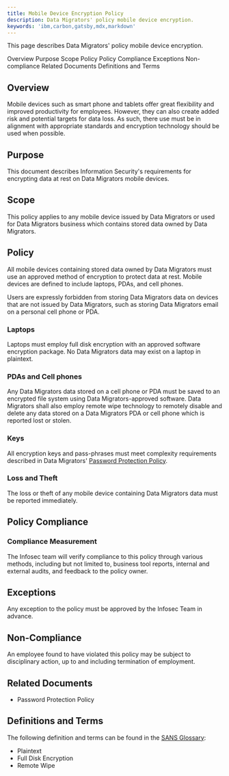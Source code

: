 ```yaml
---
title: Mobile Device Encryption Policy
description: Data Migrators' policy mobile device encryption.
keywords: 'ibm,carbon,gatsby,mdx,markdown'
---
```


<PageDescription>

This page describes Data Migrators' policy mobile device encryption.

</PageDescription>

<AnchorLinks>
  <AnchorLink>Overview</AnchorLink>
  <AnchorLink>Purpose</AnchorLink>
  <AnchorLink>Scope</AnchorLink>
  <AnchorLink>Policy</AnchorLink>
  <AnchorLink>Policy Compliance</AnchorLink>
  <AnchorLink>Exceptions</AnchorLink>
  <AnchorLink>Non-compliance</AnchorLink>
  <AnchorLink>Related Documents</AnchorLink>
  <AnchorLink>Definitions and Terms</AnchorLink>
</AnchorLinks>

## Overview

Mobile devices such as smart phone and tablets offer great flexibility
and improved productivity for employees. However, they can also create
added risk and potential targets for data loss. As such, there use must
be in alignment with appropriate standards and encryption technology
should be used when possible.

## Purpose

This document describes Information Security's requirements for
encrypting data at rest on Data Migrators mobile devices.

## Scope

This policy applies to any mobile device issued by Data Migrators or
used for Data Migrators business which contains stored data owned by
Data Migrators.

## Policy

All mobile devices containing stored data owned by Data Migrators must
use an approved method of encryption to protect data at rest. Mobile
devices are defined to include laptops, PDAs, and cell phones.

Users are expressly forbidden from storing Data Migrators data on
devices that are not issued by Data Migrators, such as storing
Data Migrators email on a personal cell phone or PDA.

### Laptops

Laptops must employ full disk encryption with an approved software
encryption package. No Data Migrators data may exist on a laptop in
plaintext.

### PDAs and Cell phones

Any Data Migrators data stored on a cell phone or PDA must be saved to
an encrypted file system using Data Migrators-approved software.
Data Migrators shall also employ remote wipe technology to remotely
disable and delete any data stored on a Data Migrators PDA or cell
phone which is reported lost or stolen.

### Keys

All encryption keys and pass-phrases must meet complexity requirements
described in Data Migrators' [Password Protection Policy](password_protection_policy).

### Loss and Theft

The loss or theft of any mobile device containing Data Migrators data
must be reported immediately.

## Policy Compliance

### Compliance Measurement

The Infosec team will verify compliance to this policy through various
methods, including but not limited to, business tool reports, internal
and external audits, and feedback to the policy owner.

## Exceptions

Any exception to the policy must be approved by the Infosec Team in
advance.

## Non-Compliance

An employee found to have violated this policy may be subject to
disciplinary action, up to and including termination of employment.

## Related Documents

-   Password Protection Policy

## Definitions and Terms

The following definition and terms can be found in the [SANS Glossary](https://www.sans.org/security-resources/glossary-of-terms/):

- Plaintext
- Full Disk Encryption
- Remote Wipe
